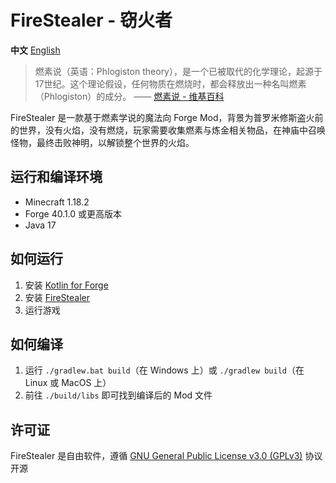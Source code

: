 # FireStealer - 窃火者

**中文** [English](https://github.com/shaokeyibb/TyporaWordPressImageUploader/blob/master/README_EN.MD)

> 燃素说（英语：Phlogiston theory），是一个已被取代的化学理论，起源于17世纪。这个理论假设，任何物质在燃烧时，都会释放出一种名叫燃素（Phlogiston）的成分。 —— [燃素说 - 维基百科](https://zh.wikipedia.org/zh-cn/燃素说)

FireStealer 是一款基于燃素学说的魔法向 Forge Mod，背景为普罗⽶修斯盗⽕前的世界，没有⽕焰，没有燃烧，玩家需要收集燃素与炼⾦相关物品，在神庙中召唤怪物，最终击败神明，以解锁整个世界的⽕焰。

## 运行和编译环境

- Minecraft 1.18.2
- Forge 40.1.0 或更高版本
- Java 17

## 如何运行

1. 安装 [Kotlin for Forge](https://www.curseforge.com/minecraft/mc-mods/kotlin-for-forge)
2. 安装 [FireStealer](https://github.com/shaokeyibb/firestealer/releases)
3. 运行游戏

## 如何编译

1. 运行 `./gradlew.bat build`（在 Windows 上）或 `./gradlew build`（在 Linux 或 MacOS 上）
2. 前往 `./build/libs` 即可找到编译后的 Mod 文件

## 许可证

FireStealer 是自由软件，遵循 [GNU General Public License v3.0 (GPLv3)](https://github.com/shaokeyibb/firestealer/blob/master/LICENSE) 协议开源

